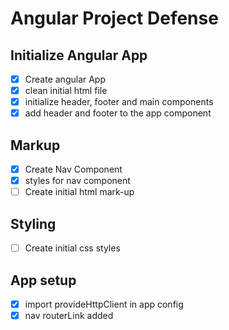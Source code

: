 # Angular Project Defense

## Initialize Angular App

-   [x] Create angular App
-   [x] clean initial html file
-   [x] initialize header, footer and main components
-   [x] add header and footer to the app component

## Markup

-   [x] Create Nav Component
-   [x] styles for nav component
-   [ ] Create initial html mark-up

## Styling

-   [ ] Create initial css styles

## App setup

-   [x] import provideHttpClient in app config
-   [x] nav routerLink added

